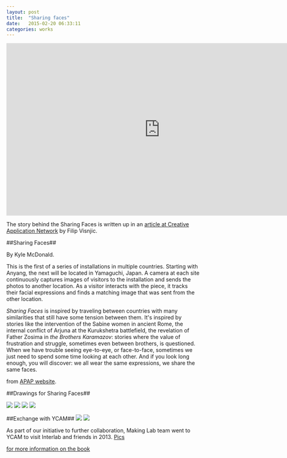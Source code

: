 ```yaml
---
layout: post
title:  "Sharing faces"
date:   2015-02-20 06:33:11
categories: works
---
```

 
 
 <iframe src="https://player.vimeo.com/video/96549043?title=0&byline=0&portrait=0" width="800" height="450" frameborder="0" webkitallowfullscreen mozallowfullscreen allowfullscreen></iframe>
 

The story behind the Sharing Faces is written up in an [article at Creative Application Network](http://www.creativeapplications.net/openframeworks/sharing-faces-seeing-yourself-reflected-in-the-image-of-others/) by Filip Visnjic. 
 
##Sharing Faces##
 
By Kyle McDonald.  

This is the first of a series of installations in multiple countries. Starting with Anyang, the next will be located in Yamaguchi, Japan. A camera at each site continuously captures images of visitors to the installation and sends the photos to another location. As a visitor interacts with the piece, it tracks their facial expressions and finds a matching image that was sent from the other location.

*Sharing Faces* is inspired by traveling between countries with many similarities that still have some tension between them. It's inspired by stories like the intervention of the Sabine women in ancient Rome, the internal conflict of Arjuna at the Kurukshetra battlefield, the revelation of Father Zosima in *the Brothers Karamazov*: stories where the value of frustration and struggle, sometimes even between brothers, is questioned. When we have trouble seeing eye-to-eye, or face-to-face, sometimes we just need to spend some time looking at each other. And if you look long enough, you will discover: we all wear the same expressions, we share the same faces.

from [APAP website](https://apap.or.kr/en/sharing_faces). 

##Drawings for Sharing Faces##
  
  <img src="https://farm8.staticflickr.com/7337/15755908344_b0321b46a8_c.jpg">
  <img src="https://farm9.staticflickr.com/8669/16190703278_910c73e3ef_z.jpg">
  <img src="https://farm8.staticflickr.com/7433/16376629931_26fcbd4849_z.jpg">
  <img src="https://farm8.staticflickr.com/7370/16190712128_409108808d_c.jpg">
  
  
##Exchange with YCAM##
<img src="http://www.creativeapplications.net/wp-content/uploads/2014/08/sharingfaces-640x429.jpg">
<img src="https://farm6.staticflickr.com/5539/11416066595_cce6db025b_z.jpg">  

As part of our initiative to further collaboration, Making Lab team went to YCAM to visit Interlab and friends in 2013. 
[Pics](https://www.flickr.com/photos/makinglab/sets/72157638756366785/) 

[for more information on the book](http://tchoi8.github.io/yourfriend/book/)
